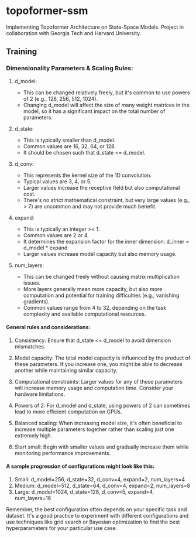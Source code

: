 # topoformer-ssm
Implementing Topoformer Architecture on State-Space Models. Project in collaboration with Georgia Tech and Harvard University.

## Training

### Dimensionality Parameters & Scaling Rules: 

1. d_model:
   - This can be changed relatively freely, but it's common to use powers of 2 (e.g., 128, 256, 512, 1024).
   - Changing d_model will affect the size of many weight matrices in the model, so it has a significant impact on the total number of parameters.

2. d_state:
   - This is typically smaller than d_model.
   - Common values are 16, 32, 64, or 128.
   - It should be chosen such that d_state <= d_model.

3. d_conv:
   - This represents the kernel size of the 1D convolution.
   - Typical values are 3, 4, or 5.
   - Larger values increase the receptive field but also computational cost.
   - There's no strict mathematical constraint, but very large values (e.g., > 7) are uncommon and may not provide much benefit.

4. expand:
   - This is typically an integer >= 1.
   - Common values are 2 or 4.
   - It determines the expansion factor for the inner dimension: d_inner = d_model * expand
   - Larger values increase model capacity but also memory usage.

5. num_layers:
   - This can be changed freely without causing matrix multiplication issues.
   - More layers generally mean more capacity, but also more computation and potential for training difficulties (e.g., vanishing gradients).
   - Common values range from 4 to 32, depending on the task complexity and available computational resources.

#### General rules and considerations:

1. Consistency: Ensure that d_state <= d_model to avoid dimension mismatches.

2. Model capacity: The total model capacity is influenced by the product of these parameters. If you increase one, you might be able to decrease another while maintaining similar capacity.

3. Computational constraints: Larger values for any of these parameters will increase memory usage and computation time. Consider your hardware limitations.

4. Powers of 2: For d_model and d_state, using powers of 2 can sometimes lead to more efficient computation on GPUs.

5. Balanced scaling: When increasing model size, it's often beneficial to increase multiple parameters together rather than scaling just one extremely high.

6. Start small: Begin with smaller values and gradually increase them while monitoring performance improvements.

#### A sample progression of configurations might look like this:

1. Small: d_model=256, d_state=32, d_conv=4, expand=2, num_layers=4
2. Medium: d_model=512, d_state=64, d_conv=4, expand=2, num_layers=8
3. Large: d_model=1024, d_state=128, d_conv=5, expand=4, num_layers=16

Remember, the best configuration often depends on your specific task and dataset. It's a good practice to experiment with different configurations and use techniques like grid search or Bayesian optimization to find the best hyperparameters for your particular use case.